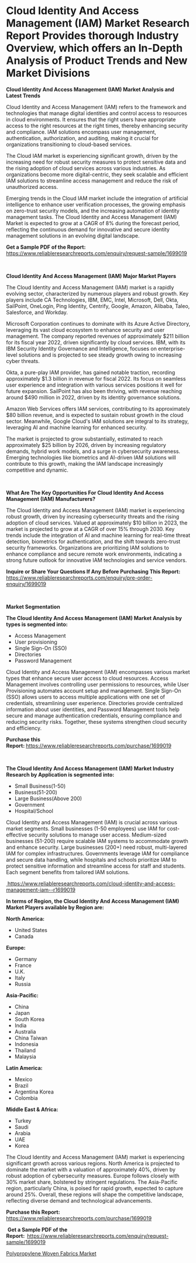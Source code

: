 <p><h1>Cloud Identity And Access Management (IAM) Market Research Report Provides thorough Industry Overview, which offers an In-Depth Analysis of Product Trends and New Market Divisions</h1></p><p><strong>Cloud Identity And Access Management (IAM) Market Analysis and Latest Trends</strong></p>
<p><p>Cloud Identity and Access Management (IAM) refers to the framework and technologies that manage digital identities and control access to resources in cloud environments. It ensures that the right users have appropriate access to the right resources at the right times, thereby enhancing security and compliance. IAM solutions encompass user management, authentication, authorization, and auditing, making it crucial for organizations transitioning to cloud-based services. </p><p>The Cloud IAM market is experiencing significant growth, driven by the increasing need for robust security measures to protect sensitive data and the rising adoption of cloud services across various industries. As organizations become more digital-centric, they seek scalable and efficient IAM solutions to streamline access management and reduce the risk of unauthorized access.</p><p>Emerging trends in the Cloud IAM market include the integration of artificial intelligence to enhance user verification processes, the growing emphasis on zero-trust security models, and the increasing automation of identity management tasks. The Cloud Identity and Access Management (IAM) Market is expected to grow at a CAGR of 8% during the forecast period, reflecting the continuous demand for innovative and secure identity management solutions in an evolving digital landscape.</p></p>
<p><strong>Get a Sample PDF of the Report:&nbsp;</strong> <a href="https://www.reliableresearchreports.com/enquiry/request-sample/1699019?utm_campaign=2216&utm_medium=2&utm_source=Github&utm_content=ia&utm_term=27032025&utm_id=cloud-identity-and-access-management-iam">https://www.reliableresearchreports.com/enquiry/request-sample/1699019</a></p>
<p>&nbsp;</p>
<p><strong>Cloud Identity And Access Management (IAM) Major Market Players</strong></p>
<p><p>The Cloud Identity and Access Management (IAM) market is a rapidly evolving sector, characterized by numerous players and robust growth. Key players include CA Technologies, IBM, EMC, Intel, Microsoft, Dell, Okta, SailPoint, OneLogin, Ping Identity, Centrify, Google, Amazon, Alibaba, Taleo, Salesforce, and Workday. </p><p>Microsoft Corporation continues to dominate with its Azure Active Directory, leveraging its vast cloud ecosystem to enhance security and user management. The company reported revenues of approximately $211 billion for its fiscal year 2022, driven significantly by cloud services. IBM, with its IBM Security Identity Governance and Intelligence, focuses on enterprise-level solutions and is projected to see steady growth owing to increasing cyber threats.</p><p>Okta, a pure-play IAM provider, has gained notable traction, recording approximately $1.3 billion in revenue for fiscal 2022. Its focus on seamless user experience and integration with various services positions it well for future expansion. SailPoint has also been thriving, with revenue reaching around $490 million in 2022, driven by its identity governance solutions.</p><p>Amazon Web Services offers IAM services, contributing to its approximately $80 billion revenue, and is expected to sustain robust growth in the cloud sector. Meanwhile, Google Cloud's IAM solutions are integral to its strategy, leveraging AI and machine learning for enhanced security.</p><p>The market is projected to grow substantially, estimated to reach approximately $25 billion by 2026, driven by increasing regulatory demands, hybrid work models, and a surge in cybersecurity awareness. Emerging technologies like biometrics and AI-driven IAM solutions will contribute to this growth, making the IAM landscape increasingly competitive and dynamic.</p></p>
<p>&nbsp;</p>
<p><strong>What Are The Key Opportunities For Cloud Identity And Access Management (IAM) Manufacturers?</strong></p>
<p><p>The Cloud Identity and Access Management (IAM) market is experiencing robust growth, driven by increasing cybersecurity threats and the rising adoption of cloud services. Valued at approximately $10 billion in 2023, the market is projected to grow at a CAGR of over 15% through 2030. Key trends include the integration of AI and machine learning for real-time threat detection, biometrics for authentication, and the shift towards zero-trust security frameworks. Organizations are prioritizing IAM solutions to enhance compliance and secure remote work environments, indicating a strong future outlook for innovative IAM technologies and service vendors.</p></p>
<p><strong>Inquire or Share Your Questions If Any Before Purchasing This Report:</strong> <a href="https://www.reliableresearchreports.com/enquiry/pre-order-enquiry/1699019?utm_campaign=2216&utm_medium=2&utm_source=Github&utm_content=ia&utm_term=27032025&utm_id=cloud-identity-and-access-management-iam">https://www.reliableresearchreports.com/enquiry/pre-order-enquiry/1699019</a></p>
<p>&nbsp;</p>
<p><strong>Market Segmentation</strong></p>
<p><strong>The Cloud Identity And Access Management (IAM) Market Analysis by types is segmented into:</strong></p>
<p><ul><li>Access Management</li><li>User provisioning</li><li>Single Sign-On (SSO)</li><li>Directories</li><li>Password Management</li></ul></p>
<p><p>Cloud Identity and Access Management (IAM) encompasses various market types that enhance secure user access to cloud resources. Access Management involves controlling user permissions to resources, while User Provisioning automates account setup and management. Single Sign-On (SSO) allows users to access multiple applications with one set of credentials, streamlining user experience. Directories provide centralized information about user identities, and Password Management tools help secure and manage authentication credentials, ensuring compliance and reducing security risks. Together, these systems strengthen cloud security and efficiency.</p></p>
<p><strong>Purchase this Report:&nbsp;</strong><a href="https://www.reliableresearchreports.com/purchase/1699019?utm_campaign=2216&utm_medium=2&utm_source=Github&utm_content=ia&utm_term=27032025&utm_id=cloud-identity-and-access-management-iam">https://www.reliableresearchreports.com/purchase/1699019</a></p>
<p>&nbsp;</p>
<p><strong>The Cloud Identity And Access Management (IAM) Market Industry Research by Application is segmented into:</strong></p>
<p><ul><li>Small Business(1-50)</li><li>Business(51-200)</li><li>Large Business(Above 200)</li><li>Government</li><li>Hospital/School</li></ul></p>
<p><p>Cloud Identity and Access Management (IAM) is crucial across various market segments. Small businesses (1-50 employees) use IAM for cost-effective security solutions to manage user access. Medium-sized businesses (51-200) require scalable IAM systems to accommodate growth and enhance security. Large businesses (200+) need robust, multi-layered IAM for complex infrastructures. Governments leverage IAM for compliance and secure data handling, while hospitals and schools prioritize IAM to protect sensitive information and streamline access for staff and students. Each segment benefits from tailored IAM solutions.</p></p>
<p><a href="https://www.reliableresearchreports.com/cloud-identity-and-access-management-iam--r1699019?utm_campaign=2216&utm_medium=2&utm_source=Github&utm_content=ia&utm_term=27032025&utm_id=cloud-identity-and-access-management-iam">&nbsp;https://www.reliableresearchreports.com/cloud-identity-and-access-management-iam--r1699019</a></p>
<p><strong>In terms of Region, the Cloud Identity And Access Management (IAM) Market Players available by Region are:</strong></p>
<p>
    <p> <strong> North America: </strong>
        <ul>
            <li>United States</li>
            <li>Canada</li>
        </ul>
        </p> 
    <p> <strong> Europe: </strong>
        <ul>
            <li>Germany</li>
            <li>France</li>
            <li>U.K.</li>
            <li>Italy</li>
            <li>Russia</li>
        </ul>
        </p> 
    <p> <strong> Asia-Pacific: </strong>
        <ul>
            <li>China</li>
            <li>Japan</li>
            <li>South Korea</li>
            <li>India</li>
            <li>Australia</li>
            <li>China Taiwan</li>
            <li>Indonesia</li>
            <li>Thailand</li>
            <li>Malaysia</li>
        </ul>
        </p> 
    <p> <strong> Latin America: </strong>
        <ul>
            <li>Mexico</li>
            <li>Brazil</li>
            <li>Argentina Korea</li>
            <li>Colombia</li>
        </ul>
        </p> 
    <p> <strong> Middle East & Africa: </strong>
        <ul>
            <li>Turkey</li>
            <li>Saudi</li>
            <li>Arabia</li>
            <li>UAE</li>
            <li>Korea</li>
        </ul>
    </p>
    </p>
<p><p>The Cloud Identity and Access Management (IAM) market is experiencing significant growth across various regions. North America is projected to dominate the market with a valuation of approximately 40%, driven by robust adoption of cybersecurity measures. Europe follows closely with 30% market share, bolstered by stringent regulations. The Asia-Pacific region, particularly China, is poised for rapid growth, expected to capture around 25%. Overall, these regions will shape the competitive landscape, reflecting diverse demand and technological advancements.</p></p>
<p><strong>Purchase this Report: </strong><a href="https://www.reliableresearchreports.com/purchase/1699019?utm_campaign=2216&utm_medium=2&utm_source=Github&utm_content=ia&utm_term=27032025&utm_id=cloud-identity-and-access-management-iam">https://www.reliableresearchreports.com/purchase/1699019</a></p>
<p>&nbsp;<strong>Get a Sample PDF of the Report:&nbsp;&nbsp;</strong><a href="https://www.reliableresearchreports.com/enquiry/request-sample/1699019?utm_campaign=2216&utm_medium=2&utm_source=Github&utm_content=ia&utm_term=27032025&utm_id=cloud-identity-and-access-management-iam">https://www.reliableresearchreports.com/enquiry/request-sample/1699019</a></p>
<p><strong></strong></p>
<p><p><a href="https://github.com/jemalapoilly/Market-Research-Report-List-1/blob/main/polypropylene-woven-fabrics-market.md?utm_campaign=2216&utm_medium=2&utm_source=Github&utm_content=ia&utm_term=27032025&utm_id=cloud-identity-and-access-management-iam">Polypropylene Woven Fabrics Market</a></p></p>